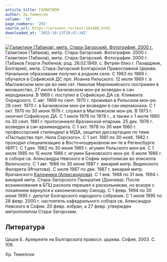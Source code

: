 ```yaml
---
article_title: ГАЛАКТИОН
author: Хр.Темелски
volume: '10'
page_numbers: '291'
source_url: https://pravenc.ru/text/161489.html
downloaded_at: '2025-10-13T10:47:34Z'
---
```


[![Галактион (Табаков), митр. Стара-Загорский. Фотография. 2000 г.](https://pravenc.ru/data/830/466/1234/i200.jpg "Кликните для увеличения картинки")](https://pravenc.ru/data/830/466/1234/i400.jpg)Галактион (Табаков), митр. Стара-Загорский. Фотография. 2000 г.  
Галактион (Табаков), митр. Стара-Загорский. Фотография. 2000 г.(Табаков Георги Любенов; род. 26.02.1949, с. Ветрен близ г. Пазарджик, Болгария), митр. Стара-Загорский Болгарской Православной Церкви. Начальное образование получил в родном селе. С 1963 по 1969 г. обучался в Софийской ДС прп. Иоанна Рильского. 12 июля 1969 г. в Мыглижском мон-ре во имя свт. Николая Мирликийского пострижен в монашество, 27 июля в Бачковском мон-ре возведен в сан иеродиакона. В 1969 г. поступил в Софийскую ДА св. Климента Охридского. С авг. 1969 по сент. 1970 г. проживал в Рильском мон-ре. 28 сент. 1970 г. в Бачковском мон-ре возведен в сан иеромонаха. С 1 окт. 1970 по 30 июня 1976 г. служил в Мыглижском мон-ре. В 1973 г. окончил Софийскую ДА. С 1 июля 1976 по 1978 г., а также с 1 июля 1980 по 30 сент. 1981 г. протосинкелл Врачанской епархии. 25 дек. 1976 г. возведен в сан архимандрита. С 1 окт. 1978 по 30 мая 1980 г. профессорский стипендиат в МДА, защитил диссертацию по теме «Пастырство прп. Нила Сорского». С 1 окт. 1981 по 30 нояб. 1982 г. проходил специализацию в Восточноцерковном ин-те в Регенсбурге (ФРГ). С 1 дек. 1982 по 30 июня 1985 г. игумен Рильского мон-ря. С 1 июля 1985 по 15 июля 1986 г. игумен Бачковского мон-ря. 6 июля 1986 г. в соборе св. Александра Невского в Софии хиротонисан во епископа Величского. С 1 авг. 1986 по 30 июня 1987 г. викарий митр. Видинского Филарета (Игнатова). С июля 1987 по дек. 1987 г. викарий митр. Врачанского [Каллиника (Александрова)](<https://pravenc.ru/text/Каллиника (Александрова).html>). С 1 янв. 1988 по 31 янв. 1994 г. викарий митр. Стара-Загорского Панкратия (Дончева). После возникновения в БПЦ раскола перешел к раскольникам, но вскоре с покаянием вернулся к каноническому Синоду. С 1 февр. 1994 по 30 июня 1995 г. депутат Болгарского народного собрания. С 1 июля 1995 по 28 февр. 2000 г. настоятель кафедрального собора св. Александра Невского в Софии. 20 февр. избран, а 27 февр. утвержден митрополитом Стара-Загорским.

## Литература

Цацов Б. Архереите на Българската правосл. църква. София, 2003. С. 109.

Хр.  Темелски
